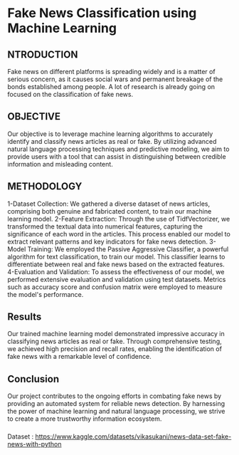 # Fake News Classification using Machine Learning
## NTRODUCTION
Fake news on different platforms is
spreading widely and is a matter of
serious concern, as it causes social wars
and permanent breakage of the bonds
established among people. A lot of
research is already going on focused on
the classification of fake news.
## OBJECTIVE
Our objective is to leverage machine learning algorithms to accurately identify and classify news articles as real or fake. By utilizing advanced natural language processing techniques and predictive modeling, we aim to provide users with a tool that can assist in distinguishing between credible information and misleading content.
## METHODOLOGY
1-Dataset Collection: We gathered a diverse dataset of news articles, comprising both genuine and fabricated content, to train our machine learning model.
2-Feature Extraction: Through the use of TidfVectorizer, we transformed the textual data into numerical features, capturing the significance of each word in the articles. This process enabled our model to extract relevant patterns and key indicators for fake news detection.
3-Model Training: We employed the Passive Aggressive Classifier, a powerful algorithm for text classification, to train our model. This classifier learns to differentiate between real and fake news based on the extracted features.
4-Evaluation and Validation: To assess the effectiveness of our model, we performed extensive evaluation and validation using test datasets. Metrics such as accuracy score and confusion matrix were employed to measure the model's performance.
## Results
Our trained machine learning model demonstrated impressive accuracy in classifying news articles as real or fake.
Through comprehensive testing, we achieved high precision and recall rates, enabling the identification of fake news with a remarkable level of confidence.
## Conclusion 
Our project contributes to the ongoing efforts in combating fake news by providing an automated system for reliable news detection. By harnessing the power of machine learning and natural language processing, we strive to create a more trustworthy information ecosystem.



###
Dataset : https://www.kaggle.com/datasets/vikasukani/news-data-set-fake-news-with-python
